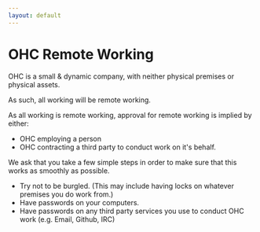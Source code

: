 ```yaml
---
layout: default
---
```

# OHC Remote Working

OHC is a small & dynamic company, with neither physical premises or physical assets.

As such, all working will be remote working.

As all working is remote working, approval for remote working is implied by either:

* OHC employing a person
* OHC contracting a third party to conduct work on it's behalf.

We ask that you take a few simple steps in order to make sure that this works as smoothly as possible.

* Try not to be burgled. (This may include having locks on whatever premises you do work from.)
* Have passwords on your computers.
* Have passwords on any third party services you use to conduct OHC work (e.g. Email, Github, IRC)
